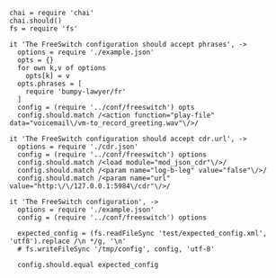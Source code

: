     chai = require 'chai'
    chai.should()
    fs = require 'fs'

    it 'The FreeSwitch configuration should accept phrases', ->
      options = require './example.json'
      opts = {}
      for own k,v of options
        opts[k] = v
      opts.phrases = [
        require 'bumpy-lawyer/fr'
      ]
      config = (require '../conf/freeswitch') opts
      config.should.match /<action function="play-file" data="voicemail\/vm-to_record_greeting.wav"\/>/

    it 'The FreeSwitch configuration should accept cdr.url', ->
      options = require './cdr.json'
      config = (require '../conf/freeswitch') options
      config.should.match /<load module="mod_json_cdr"\/>/
      config.should.match /<param name="log-b-leg" value="false"\/>/
      config.should.match /<param name="url" value="http:\/\/127.0.0.1:5984\/cdr"\/>/

    it 'The FreeSwitch configuration', ->
      options = require './example.json'
      config = (require '../conf/freeswitch') options

      expected_config = (fs.readFileSync 'test/expected_config.xml', 'utf8').replace /\n */g, '\n'
      # fs.writeFileSync '/tmp/config', config, 'utf-8'

      config.should.equal expected_config
